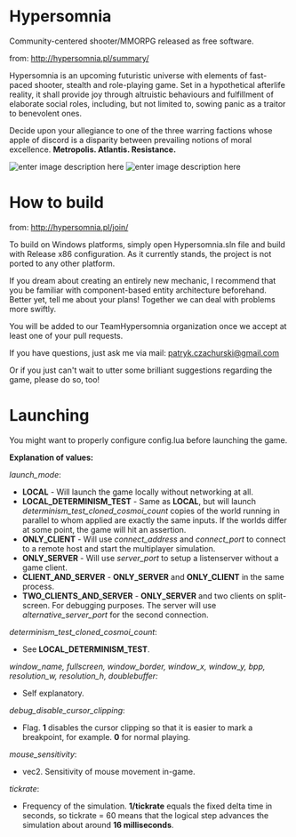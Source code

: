 # Hypersomnia
Community-centered shooter/MMORPG released as free software.

from: http://hypersomnia.pl/summary/

Hypersomnia is an upcoming futuristic universe with elements of fast-paced shooter, stealth and role-playing game.
Set in a hypothetical afterlife reality, it shall provide joy through altruistic behaviours and fulfillment of elaborate social roles,
including, but not limited to, sowing panic as a traitor to benevolent ones.



Decide upon your allegiance to one of the three warring factions whose apple of discord is a disparity between prevailing notions of moral excellence.
**Metropolis. Atlantis. Resistance.**

![enter image description here][1]
![enter image description here][2]

  [1]: http://hypersomnia.pl/pics/summary.png
  [2]: http://hypersomnia.pl/pics/13.Green-charge.png
  
# How to build
from: http://hypersomnia.pl/join/

To build on Windows platforms, simply open Hypersomnia.sln file and build with Release x86 configuration.
As it currently stands, the project is not ported to any other platform.

If you dream about creating an entirely new mechanic, I recommend that you be familiar with component-based entity architecture beforehand.
Better yet, tell me about your plans! Together we can deal with problems more swiftly.

You will be added to our TeamHypersomnia organization once we accept at least one of your pull requests.

If you have questions, just ask me via mail: patryk.czachurski@gmail.com

Or if you just can't wait to utter some brilliant suggestions regarding the game, please do so, too!

# Launching

You might want to properly configure config.lua before launching the game.

**Explanation of values:**

*launch_mode*:
- **LOCAL** - Will launch the game locally without networking at all.
- **LOCAL_DETERMINISM_TEST** - Same as **LOCAL**, but will launch *determinism_test_cloned_cosmoi_count* copies of the world running in parallel to whom applied are exactly the same inputs. If the worlds differ at some point, the game will hit an assertion.
- **ONLY_CLIENT** - Will use *connect_address* and *connect_port* to connect to a remote host and start the multiplayer simulation.
- **ONLY_SERVER** - Will use *server_port* to setup a listenserver without a game client.
- **CLIENT_AND_SERVER** - **ONLY_SERVER** and **ONLY_CLIENT** in the same process.
- **TWO_CLIENTS_AND_SERVER** - **ONLY_SERVER** and two clients on split-screen. For debugging purposes. The server will use *alternative_server_port* for the second connection.

*determinism_test_cloned_cosmoi_count*:
- See **LOCAL_DETERMINISM_TEST**.

*window_name,
fullscreen,
window_border,
window_x,
window_y,
bpp,
resolution_w,
resolution_h,
doublebuffer:*
- Self explanatory.

*debug_disable_cursor_clipping*:
- Flag. **1** disables the cursor clipping so that it is easier to mark a breakpoint, for example. **0** for normal playing.

*mouse_sensitivity*:
- vec2. Sensitivity of mouse movement in-game.

*tickrate*:
- Frequency of the simulation. **1/tickrate** equals the fixed delta time in seconds, so tickrate = 60 means that the logical step advances the simulation about around **16 milliseconds**.


